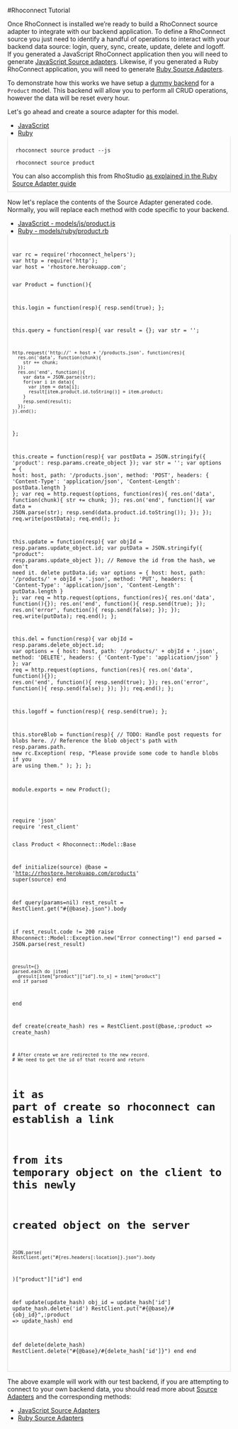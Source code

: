 #Rhoconnect Tutorial

Once RhoConnect is installed we’re ready to build a RhoConnect source adapter to integrate with our backend application. To define a RhoConnect source you just need to identify a handful of operations to interact with your backend data source: login, query, sync, create, update, delete and logoff. If you generated a JavaScript RhoConnect application then you will need to generate [JavaScript Source adapters](../../rhoconnect/source-adapters). Likewise, if you generated a Ruby RhoConnect application, you will need to generate [Ruby Source Adapters](../../rhoconnect/source-adapters-js).

To demonstrate how this works we have setup a [dummy backend](http://rhostore.herokuapp.com) for a `Product` model. This backend will allow you to perform all CRUD operations, however the data will be reset every hour.

Let's go ahead and create a source adapter for this model.

<div>
  <ul class="nav nav-tabs" style="margin-bottom:0">
    <li class="active"><a href="#js_gen_source" data-toggle="tab">JavaScript</a></li>
    <li><a href="#ruby_gen_source" data-toggle="tab">Ruby</a></li>
  </ul>
</div>
<div class="tab-content" id="tc-app_gen" style="border-left: 1px solid #ddd; border-right: 1px solid #ddd; border-bottom: 1px solid #ddd; padding: 10px">
  <div class="tab-pane fade active in" id="js_gen_source">
      <pre><code class="term"> rhoconnect source product --js</code></pre>

  </div>
  <div class="tab-pane fade" id="ruby_gen_source">
      <pre><code class="term"> rhoconnect source product</code></pre>
      You can also accomplish this from RhoStudio <a href="source-adapters#generating-the-source-adapter-from-rhostudio"> as explained in the Ruby Source Adapter guide</a>
  </div>
</div>

Now let's replace the contents of the Source Adapter generated code. Normally, you will replace each method with code specific to your backend.

<div>
  <ul class="nav nav-tabs" style="margin-bottom:0">
    <li class="active"><a href="#js_modify_adapter" data-toggle="tab">JavaScript - models/js/product.js</a></li>
    <li><a href="#ruby_modify_adapter" data-toggle="tab">Ruby - models/ruby/product.rb</a></li>
  </ul>
</div>
<div class="tab-content" id="tc-app_gen" style="border-left: 1px solid #ddd; border-right: 1px solid #ddd; border-bottom: 1px solid #ddd; padding: 10px">
  <div class="tab-pane fade active in" id="js_modify_adapter">
      <pre><code class="javascript">
var rc = require('rhoconnect_helpers');
var http = require('http');
var host = 'rhostore.herokuapp.com';

var Product = function(){

  this.login = function(resp){
    resp.send(true);
  };

  this.query = function(resp){
    var result = {};
    var str = '';

    http.request('http://' + host + '/products.json', function(res){
      res.on('data', function(chunk){
        str += chunk;
      });
      res.on('end', function(){
        var data = JSON.parse(str);
        for(var i in data){
          var item = data[i];
          result[item.product.id.toString()] = item.product;
        }
        resp.send(result);
      });
    }).end();
  };

  this.create = function(resp){
    var postData = JSON.stringify({ 'product': resp.params.create_object });
    var str = '';
    var options = {
      host: host,
      path: '/products.json',
      method: 'POST',
      headers: { 
        'Content-Type': 'application/json', 
        'Content-Length': postData.length
      }
    };
    var req = http.request(options, function(res){
      res.on('data', function(chunk){
        str += chunk;
      });
      res.on('end', function(){
        var data = JSON.parse(str);
        resp.send(data.product.id.toString());
      });
    });
    req.write(postData);
    req.end();
  };

  this.update = function(resp){
    var objId = resp.params.update_object.id;
    var putData = JSON.stringify({ "product": resp.params.update_object });
    // Remove the id from the hash, we don't need it.
    delete putData.id;
    var options = {
      host: host,
      path: '/products/' + objId + '.json',
      method: 'PUT',
      headers: { 
        'Content-Type': 'application/json',
        'Content-Length': putData.length
      }
    };
    var req = http.request(options, function(res){
      res.on('data', function(){});
      res.on('end', function(){
        resp.send(true);
      });
      res.on('error', function(){
        resp.send(false);
      });
    });
    req.write(putData);
    req.end();
  };

  this.del = function(resp){
    var objId = resp.params.delete_object.id;
    var options = {
      host: host,
      path: '/products/' + objId + '.json',
      method: 'DELETE',
      headers: { 'Content-Type': 'application/json' }
    };
    var req = http.request(options, function(res){
      res.on('data', function(){});
      res.on('end', function(){
        resp.send(true);
      });
      res.on('error', function(){
        resp.send(false);
      });
    });
    req.end();
  };

  this.logoff = function(resp){
    resp.send(true);
  };

  this.storeBlob = function(resp){
    // TODO: Handle post requests for blobs here.
    // Reference the blob object's path with resp.params.path.
    new rc.Exception(
      resp, "Please provide some code to handle blobs if you are using them."
    );
  };
};

module.exports = new Product();       
      </code></pre>

  </div>
  <div class="tab-pane fade" id="ruby_modify_adapter">
      <pre><code class="ruby"> 
require 'json'
require 'rest_client'

class Product &lt; Rhoconnect::Model::Base

  def initialize(source)
    @base = 'http://rhostore.herokuapp.com/products'
    super(source)
  end

  def query(params=nil)
    rest_result = RestClient.get("#{@base}.json").body

  if rest_result.code != 200
    raise Rhoconnect::Model::Exception.new("Error connecting!")
  end
    parsed = JSON.parse(rest_result)

    @result={}
    parsed.each do |item|
      @result[item["product"]["id"].to_s] = item["product"]
    end if parsed
  end

  def create(create_hash)
    res = RestClient.post(@base,:product => create_hash)

    # After create we are redirected to the new record.
    # We need to get the id of that record and return
  # it as part of create so rhoconnect can establish a link
  # from its temporary object on the client to this newly
  # created object on the server
    JSON.parse(
    RestClient.get("#{res.headers[:location]}.json").body
  )["product"]["id"]
  end

  def update(update_hash)
    obj_id = update_hash['id']
    update_hash.delete('id')
    RestClient.put("#{@base}/#{obj_id}",:product => update_hash)
  end

  def delete(delete_hash)
    RestClient.delete("#{@base}/#{delete_hash['id']}")
  end
end
      </code></pre>
  </div>
</div>

The above example will work with our test backend, if you are attempting to connect to your own backend data, you should read more about [Source Adapters](source-adapters-intro) and the corresponding methods:

* [JavaScript Source Adapters](../../rhoconnect/source-adapters-js)
* [Ruby Source Adapters](../../rhoconnect/source-adapters)


